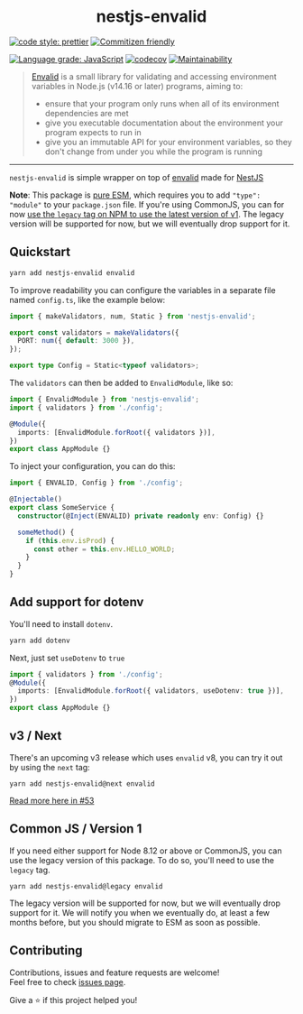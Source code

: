 <h1 align="center">nestjs-envalid</h1>

[![code style: prettier](https://img.shields.io/badge/code_style-prettier-ff69b4.svg?style=flat-square)](https://github.com/prettier/prettier)
[![Commitizen friendly](https://img.shields.io/badge/commitizen-friendly-brightgreen.svg?style=flat-square)](http://commitizen.github.io/cz-cli/)

[![Language grade: JavaScript](https://img.shields.io/lgtm/grade/javascript/g/cobraz/nestjs-envalid.svg?logo=lgtm&logoWidth=18)](https://lgtm.com/projects/g/cobraz/nestjs-envalid/context:javascript)
[![codecov](https://codecov.io/gh/cobraz/nestjs-envalid/branch/main/graph/badge.svg)](https://codecov.io/gh/cobraz/nestjs-envalid)
[![Maintainability](https://api.codeclimate.com/v1/badges/8549751f50ac68b36842/maintainability)](https://codeclimate.com/github/cobraz/nestjs-envalid/maintainability)

> [Envalid][] is a small library for validating and accessing environment
> variables in Node.js (v14.16 or later) programs, aiming to:
>
> - ensure that your program only runs when all of its environment dependencies
>   are met
> - give you executable documentation about the environment your program expects
>   to run in
> - give you an immutable API for your environment variables, so they don't
>   change from under you while the program is running

---

`nestjs-envalid` is simple wrapper on top of [envalid][] made for [NestJS][]

[envalid]: https://github.com/af/envalid
[nestjs]: https://github.com/nestjs/nest

**Note**: This package is [pure ESM][esm], which requires you to add `"type": "module"` to
your `package.json` file. If you're using CommonJS, you can for now [use the `legacy`
tag on NPM to use the latest version of v1][v1]. The legacy version will be supported
for now, but we will eventually drop support for it.

[esm]: https://gist.github.com/sindresorhus/a39789f98801d908bbc7ff3ecc99d99c
[v1]: #common-js--version-1

## Quickstart

```sh
yarn add nestjs-envalid envalid
```

To improve readability you can configure the variables in a separate file named
`config.ts`, like the example below:

```typescript
import { makeValidators, num, Static } from 'nestjs-envalid';

export const validators = makeValidators({
  PORT: num({ default: 3000 }),
});

export type Config = Static<typeof validators>;
```

The `validators` can then be added to `EnvalidModule`, like so:

```typescript
import { EnvalidModule } from 'nestjs-envalid';
import { validators } from './config';

@Module({
  imports: [EnvalidModule.forRoot({ validators })],
})
export class AppModule {}
```

To inject your configuration, you can do this:

```typescript
import { ENVALID, Config } from './config';

@Injectable()
export class SomeService {
  constructor(@Inject(ENVALID) private readonly env: Config) {}

  someMethod() {
    if (this.env.isProd) {
      const other = this.env.HELLO_WORLD;
    }
  }
}
```

## Add support for dotenv

You'll need to install `dotenv`. 

```sh
yarn add dotenv
```

Next, just set `useDotenv` to `true`

```typescript
import { validators } from './config';
@Module({
  imports: [EnvalidModule.forRoot({ validators, useDotenv: true })],
})
export class AppModule {}
```

## v3 / Next

There's an upcoming v3 release which uses `envalid` v8, you can try it out by using the
`next` tag:

```shell
yarn add nestjs-envalid@next envalid
```

[Read more here in #53](https://github.com/simenandre/nestjs-envalid/issues/53)

## Common JS / Version 1

If you need either support for Node 8.12 or above or CommonJS, you can use the
legacy version of this package. To do so, you'll need to use the `legacy` tag.

```shell
yarn add nestjs-envalid@legacy envalid
```

The legacy version will be supported for now, but we will eventually drop support for it.
We will notify you when we eventually do, at least a few months before, but you should
migrate to ESM as soon as possible.

## Contributing

Contributions, issues and feature requests are welcome!<br />Feel free to check
[issues page](https://github.com/cobraz/nestjs-envalid/issues).

Give a ⭐️ if this project helped you!
